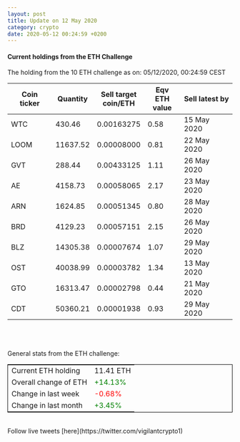```yaml
---
layout: post
title: Update on 12 May 2020
category: crypto
date: 2020-05-12 00:24:59 +0200
---
```




#### Current holdings from the ETH Challenge

The holding from the 10 ETH challenge as on: 05/12/2020, 00:24:59 CEST

|Coin ticker|Quantity|Sell target<br>coin/ETH|Eqv ETH<br>value|Sell latest by|
|-----------|--------|-----------|-----------|--------------|
WTC|430.46|  0.00163275|0.58|15 May 2020|
LOOM|11637.52|  0.00008000|0.81|22 May 2020|
GVT|288.44|  0.00433125|1.11|26 May 2020|
AE|4158.73|  0.00058065|2.17|23 May 2020|
ARN|1624.85|  0.00051345|0.80|28 May 2020|
BRD|4129.23|  0.00057151|2.15|26 May 2020|
BLZ|14305.38|  0.00007674|1.07|29 May 2020|
OST|40038.99|  0.00003782|1.34|13 May 2020|
GTO|16313.47|  0.00002798|0.44|21 May 2020|
CDT|50360.21|  0.00001938|0.93|29 May 2020|

<br>
<br>
<br>
General stats from the ETH challenge:

<table style="border:1px solid black;margin-left:auto;margin-right:auto;">
	<tbody>
	<tr>
		<td>Current ETH holding</td>
		<td>     11.41 ETH</td>
	</tr>
	<tr>
		<td>Overall change of ETH</td>
		<td><font color="green">+14.13%</font></td>
	</tr>
	<tr>
		<td>Change in last week</td>
		<td><font color="red">-0.68%</font></td>
	</tr>
	<tr>
		<td>Change in last month</td>
		<td><font color="green">+3.45%</font></td>
	</tr>
	</tbody>
</table>

<br>
Follow live tweets [here](https://twitter.com/vigilantcrypto1)
<br>
<br>